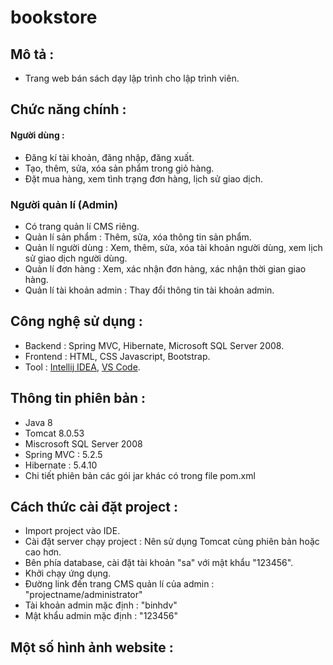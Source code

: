 # bookstore

## Mô tả : 
- Trang web bán sách dạy lập trình cho lập trình viên.

## Chức năng chính : 

#### Người dùng : 
- Đăng kí tài khoản, đăng nhập, đăng xuất.
- Tạo, thêm, sửa, xóa sản phẩm trong giỏ hàng.
- Đặt mua hàng, xem tình trạng đơn hàng, lịch sử giao dịch.

### Người quản lí (Admin)
- Có trang quản lí CMS riêng.
- Quản lí sản phẩm : Thêm, sửa, xóa thông tin sản phẩm.
- Quản lí người dùng : Xem, thêm, sửa, xóa tài khoản người dùng, xem lịch sử giao dịch người dùng.
- Quản lí đơn hàng : Xem, xác nhận đơn hàng, xác nhận thời gian giao hàng.
- Quản lí tài khoản admin : Thay đổi thông tin tài khoản admin.

## Công nghệ sử dụng : 
- Backend : Spring MVC, Hibernate, Microsoft SQL Server 2008.
- Frontend : HTML, CSS Javascript, Bootstrap.
- Tool : [Intellij IDEA](https://www.jetbrains.com/idea/), [VS Code](https://code.visualstudio.com/).

## Thông tin phiên bản : 
- Java 8
- Tomcat 8.0.53
- Miscrosoft SQL Server 2008 
- Spring MVC : 5.2.5
- Hibernate : 5.4.10
- Chi tiết phiên bản các gói jar khác có trong file pom.xml

## Cách thức cài đặt project : 
- Import project vào IDE.
- Cài đặt server chạy project : Nên sử dụng Tomcat cùng phiên bản hoặc cao hơn.
- Bên phía database, cài đặt tài khoản "sa" với mật khẩu "123456".
- Khởi chạy ứng dụng.
- Đường link đến trang CMS quản lí của admin : "projectname/administrator"
- Tài khoản admin mặc định : "binhdv"
- Mật khẩu admin mặc định : "123456"

## Một số hình ảnh website :

